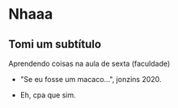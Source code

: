 # Nhaaa
## Tomi um subtítulo
Aprendendo coisas na aula de sexta (faculdade)

- "Se eu fosse um macaco...", jonzins 2020.

- Eh, cpa que sim.
